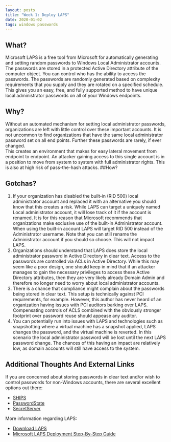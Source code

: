 ```yaml
---
layout: posts
title: "Week 1: Deploy LAPS"
date: 2020-01-02
tags: windows passwords
---
```


## What?
Microsoft LAPS is a free tool from Microsoft for automatically generating and setting random passwords
to Windows Local Administrator accounts. The passwords are stored in a protected Active Directory attribute
of the computer object. You can control who has the ability to access the passwords. The passwords are randomly generated based on complexity requirements that you supply and they are rotated on a specified schedule.  
This gives you an easy, free, and fully supported method to have unique local administrator passwords
on all of your Windows endpoints.
## Why?
Without an automated mechanism for setting local administrator passwords, organizations are left with little
control over these important accounts. It is not uncommon to find organizations that have the same local
administrator password set on all end points. Further these passwords are rarely, if ever changed.  
This creates an environment that makes for easy lateral movement from endpoint to endpoint. An attacker
gaining access to this single account is in a position to move from system to system with full administrator
rights. This is also at high risk of pass-the-hash attacks.
##How?

## Gotchas?
1. If your organization has disabled the built-in (RID 500) local administrator account and replaced it with
an alternative you should know that this creates a risk. While LAPS can target a uniquely named Local administrator
account, it will lose track of it if the account is renamed. It is for this reason that Microsoft recommends
that organizations make exclusive use of the built-in Administrator account. When using the built-in account LAPS
will target RID 500 instead of the Administrator username.  Note that you can still rename the Administrator
account if you should so choose. This will not impact LAPS.  
2. Organizations should understand that LAPS does store the local administrator password in Active Directory in
clear text. Access to the passwords are controlled via ACLs in Active Directory. While this may seem like a
poor design, one should keep in mind that if an attacker manages to gain the necessary privileges to access these
Active Directory attributes, then they are very likely already Domain Admin and therefore no longer need to
worry about local administrator accounts.  
3. There is a chance that compliance might complain about the passwords being stored in clear text. This setup is
technically against PCI requirements, for example. However, this author has never heard of an organization
having issues with PCI auditors barking over LAPS. Compensating controls of ACLS combined with the obviously
stronger footprint over password reuse should appease any auditor.  
4. You can potentially run into issues with LAPS and technologies such as snapshotting where a virtual machine
has a snapshot applied, LAPS changes the password, and the virtual machine is reverted. In this scenario the
local administrator password will be lost until the next LAPS password change. The chances of this having an
impact are relatively low, as domain accounts will still have access to the system.
## Additional Thoughts And External Links
If you are concerned about storing passwords in clear text and/or wish to control passwords for non-Windows
accounts, there are several excellent options out there:

* [SHIPS](https://www.trustedsec.com/tools/ships/)
* [PasswordState](https://www.clickstudios.com.au/)
* [SecretServer](https://www.thycotic.com)

More information regarding LAPS:  

* [Download LAPS](https://www.microsoft.com/en-us/download/details.aspx?id=46899)
* [Microsoft LAPS Deployment Step-By-Step Guide](https://gallery.technet.microsoft.com/Step-by-Step-Deploy-Local-7c9ef772/file/150657/1/Step%20by%20Step%20Guide%20to%20Deploy%20Microsoft%20LAPS.pdf)
